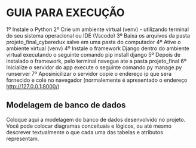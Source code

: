 # GUIA PARA EXECUÇÃO 
1º Instale o Python
2º Crie um ambiente virtual (venv) - utilizando terminal do seu sistema operacional ou IDE (Vscode)
3º Baixa os arquivos da pasta projeto_final_cyberedux salve em uma pasta do computador 
4º Ative o ambiente virtual (venv)
4º Instale o framework Django dentro do ambiente virtual executando o seguinte comando pip install django 
5º Depois de instalado o framework, pelo terminal navegue ate a pasta projeto_final
6º Inicialize o servidor do app execute o seguinte comando py manage.py runserver
7º Aposinicilizar o servidor copie o endereço ip que sera fornecido e cole no navegador (normalemente é apresentado o endereço http://127.0.0.1:8000/)

## Modelagem de banco de dados

Coloque aqui a modelagem do banco de dados desenvolvido no projeto. Você pode colocar diagramas conceituais e lógicos, ou até mesmo descrever textualmente o que cada uma das tabelas e atributos representam. 

